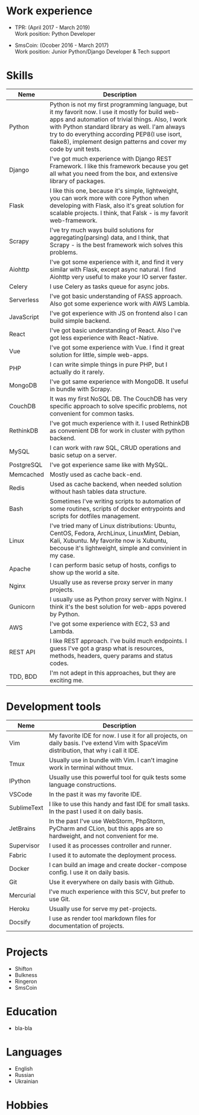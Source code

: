 # Work experience

- TPR: (April 2017 - March 2019)<br>
Work position: Python Developer


- SmsCoin: (Ocober 2016 - March 2017)<br>
Work position: Junior Python/Django Developer & Tech support


# Skills

Neme        | Description
---         | ---
Python      | Python is not my first programming language, but it my favorit now. I use it mostly for build web-apps and automation of trivial things. Also, I work with Python standard library as well. I'am always try to do everything according PEP8(I use isort, flake8), implement design patterns and cover my code by unit tests.
Django      | I've got much experience with Django REST Framework. I like this framework because you get all what you need from the box, and extensive library of packages.
Flask       | I like this one, because it's simple, lightweight, you can work more with core Python when developing with Flask, also it's great solution for scalable projects. I think, that Falsk - is my favorit web-framework.
Scrapy      | I've try much ways build solutions for aggregating(parsing) data, and I think, that Scrapy - is the best framework wich solves this problems.
Aiohttp     | I've got some experience with it, and find it very similar with Flask, except async natural. I find Aiohttp very useful to make your IO server faster.
Celery      | I use Celery as tasks queue for async jobs.
Serverless  | I've got basic understanding of FASS approach. Also got some experience work with AWS Lambla.
JavaScript  | I've got experience with JS on frontend also I can build simple backend.
React       | I've got basic understanding of React. Also I've got less experience with React-Native.
Vue         | I've got some experience with Vue. I find it great solution for little, simple web-apps.
PHP         | I can write simple things in pure PHP, but I actually do it rarely.
MongoDB     | I've got same experience with MongoDB. It useful in bundle with Scrapy.
CouchDB     | It was my first NoSQL DB. The CouchDB has very specific approach to solve specific problems, not convenient for common tasks.
RethinkDB   | I've got much experience with it. I used RethinkDB as convenient DB for work in cluster with python backend.
MySQL       | I can work with raw SQL, CRUD operations and basic setup on a server.
PostgreSQL  | I've got experience same like with MySQL.
Memcached   | Mostly used as cache back-end.
Redis       | Used as cache backend, when needed solution without hash tables data structure.
Bash        | Sometimes I've writing scripts to automation of some routines, scripts of docker entrypoints and scripts for dotfiles management.
Linux       | I've tried many of Linux distributions: Ubuntu, CentOS, Fedora, ArchLinux, LinuxMint, Debian, Kali, Xubuntu. My favorite now is Xubuntu, becouse it's lightweight, simple and convinient in my case.
Apache      | I can perform basic setup of hosts, configs to show up the world a site.
Nginx       | Usually use as reverse proxy server in many projects.
Gunicorn    | I usually use as Python proxy server with Nginx. I think it's the best solution for web-apps povered by Python.
AWS         | I've got some experience with EC2, S3 and Lambda.
REST API    | I like REST approach. I've build much endpoints. I guess I've got a grasp what is resources, methods, headers, query params and status codes.
TDD, BDD    | I'm not adept in this approaches, but they are exciting me.


# Development tools

Neme        | Description
---         | ---
Vim         | My favorite IDE for now. I use it for all projects, on daily basis. I've extend Vim with SpaceVim distribution, that why i call it IDE.
Tmux        | Usually use in bundle with Vim. I can't imagine work in terminal without tmux.
IPython     | Usually use this powerful tool for quik tests some language constructions.
VSCode      | In the past it was my favorite IDE.
SublimeText | I like to use this handy and fast IDE for small tasks. In the past I used it on daily basis.
JetBrains   | In the past I've use WebStorm, PhpStorm, PyCharm and CLion, but this apps are so hardweight, and not convenient for me.
Supervisor  | I used it as processes controller and runner. 
Fabric      | I used it to automate the deployment process.
Docker      | I can build an image and create docker-compose config. I use it on daily basis.
Git         | Use it everywhere on daily basis with Github.
Mercurial   | I've much experience with this SCV, but prefer to use Git.
Heroku      | Usually use for serve my pet-projects.
Docsify     | I use as render tool markdown files for documentation of projects.


# Projects

- Shifton
- Bulkness
- Ringeron
- SmsCoin


# Education

- bla-bla


# Languages

- English
- Russian
- Ukrainian


# Hobbies
